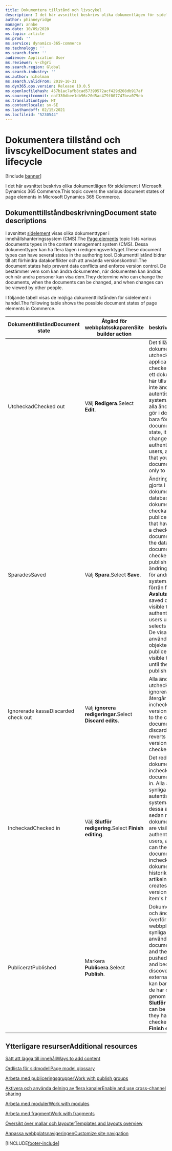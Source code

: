 ```yaml
---
title: Dokumentera tillstånd och livscykel
description: I det här avsnittet beskrivs olika dokumentlägen för sidelement i Microsoft Dynamics 365 Commerce.
author: phinneyridge
manager: annbe
ms.date: 10/09/2020
ms.topic: article
ms.prod: ''
ms.service: dynamics-365-commerce
ms.technology: ''
ms.search.form: ''
audience: Application User
ms.reviewer: v-chgri
ms.search.region: Global
ms.search.industry: ''
ms.author: niholman
ms.search.validFrom: 2019-10-31
ms.dyn365.ops.version: Release 10.0.5
ms.openlocfilehash: 457b1ac7afb8cad57399572acf429d208db917af
ms.sourcegitcommit: eaf330dbee1db96c20d5ac479f007747bea079eb
ms.translationtype: HT
ms.contentlocale: sv-SE
ms.lasthandoff: 02/15/2021
ms.locfileid: "5230544"
---
```

# <a name="document-states-and-lifecycle"></a><span data-ttu-id="d6ba2-103">Dokumentera tillstånd och livscykel</span><span class="sxs-lookup"><span data-stu-id="d6ba2-103">Document states and lifecycle</span></span>

[!include [banner](includes/banner.md)]

<span data-ttu-id="d6ba2-104">I det här avsnittet beskrivs olika dokumentlägen för sidelement i Microsoft Dynamics 365 Commerce.</span><span class="sxs-lookup"><span data-stu-id="d6ba2-104">This topic covers the various document states of page elements in Microsoft Dynamics 365 Commerce.</span></span>

## <a name="document-state-descriptions"></a><span data-ttu-id="d6ba2-105">Dokumenttillståndbeskrivning</span><span class="sxs-lookup"><span data-stu-id="d6ba2-105">Document state descriptions</span></span>

<span data-ttu-id="d6ba2-106">I avsnittet [sidelement](page-elements-overview.md) visas olika dokumenttyper i innehållshanteringssystem (CMS).</span><span class="sxs-lookup"><span data-stu-id="d6ba2-106">The [Page elements](page-elements-overview.md) topic lists various documents types in the content management system (CMS).</span></span> <span data-ttu-id="d6ba2-107">Dessa dokumenttyper kan ha flera lägen i redigeringsverktyget.</span><span class="sxs-lookup"><span data-stu-id="d6ba2-107">These document types can have several states in the authoring tool.</span></span> <span data-ttu-id="d6ba2-108">Dokumenttillstånd bidrar till att förhindra datakonflikter och att använda versionskontroll.</span><span class="sxs-lookup"><span data-stu-id="d6ba2-108">The document states help prevent data conflicts and enforce version control.</span></span> <span data-ttu-id="d6ba2-109">De bestämmer vem som kan ändra dokumenten, när dokumenten kan ändras och när andra personer kan visa dem.</span><span class="sxs-lookup"><span data-stu-id="d6ba2-109">They determine who can change the documents, when the documents can be changed, and when changes can be viewed by other people.</span></span>

<span data-ttu-id="d6ba2-110">I följande tabell visas de möjliga dokumenttillstånden för sidelement i handel.</span><span class="sxs-lookup"><span data-stu-id="d6ba2-110">The following table shows the possible document states of page elements in Commerce.</span></span>

| <span data-ttu-id="d6ba2-111">Dokumenttillstånd</span><span class="sxs-lookup"><span data-stu-id="d6ba2-111">Document state</span></span>      | <span data-ttu-id="d6ba2-112">Åtgärd för webbplatsskaparen</span><span class="sxs-lookup"><span data-stu-id="d6ba2-112">Site builder action</span></span>        | <span data-ttu-id="d6ba2-113">beskrivning</span><span class="sxs-lookup"><span data-stu-id="d6ba2-113">Description</span></span>                                                  |
| ------------------- | -------------------------- | ------------------------------------------------------------ |
| <span data-ttu-id="d6ba2-114">Utcheckad</span><span class="sxs-lookup"><span data-stu-id="d6ba2-114">Checked out</span></span>         | <span data-ttu-id="d6ba2-115">Välj **Redigera**.</span><span class="sxs-lookup"><span data-stu-id="d6ba2-115">Select **Edit**.</span></span>           | <span data-ttu-id="d6ba2-116">Det tillämpliga dokumentet är utcheckat till dig.</span><span class="sxs-lookup"><span data-stu-id="d6ba2-116">The applicable document is checked out to you.</span></span> <span data-ttu-id="d6ba2-117">När ett dokument är i det här tillståndet kan det inte ändras av andra autentiserade systemanvändare, och alla ändringar som du gör i dokumentet visas bara för dig.</span><span class="sxs-lookup"><span data-stu-id="d6ba2-117">While a document is in this state, it can't be changed by other authenticated system users, and any changes that you make to the document are visible only to you.</span></span> |
| <span data-ttu-id="d6ba2-118">Sparades</span><span class="sxs-lookup"><span data-stu-id="d6ba2-118">Saved</span></span>               | <span data-ttu-id="d6ba2-119">Välj **Spara**.</span><span class="sxs-lookup"><span data-stu-id="d6ba2-119">Select **Save**.</span></span>           | <span data-ttu-id="d6ba2-120">Ändringar som har gjorts i ett utcheckat dokument sparas i databasen men dokumentet har inte checkats in eller publicerats.</span><span class="sxs-lookup"><span data-stu-id="d6ba2-120">Changes that have been made to a checked-out document are saved to the database, but the document isn't yet checked in or published.</span></span> <span data-ttu-id="d6ba2-121">De sparade ändringarna syns inte för andra autentiserade systemanvändare förrän författaren väljer **Avsluta redigering**.</span><span class="sxs-lookup"><span data-stu-id="d6ba2-121">The saved changes aren't visible to other authenticated system users until the author selects **Finish editing**.</span></span> <span data-ttu-id="d6ba2-122">De visas inte för externa användare förrän objektet har publicerats.</span><span class="sxs-lookup"><span data-stu-id="d6ba2-122">They aren't visible to external users until the item is published.</span></span> |
| <span data-ttu-id="d6ba2-123">Ignorerade kassa</span><span class="sxs-lookup"><span data-stu-id="d6ba2-123">Discarded check out</span></span> | <span data-ttu-id="d6ba2-124">Välj **ignorera redigeringar**.</span><span class="sxs-lookup"><span data-stu-id="d6ba2-124">Select **Discard edits**.</span></span>  | <span data-ttu-id="d6ba2-125">Alla ändringar av det utcheckade dokumentet ignoreras och objektet återgår till den senast incheckade versionen.</span><span class="sxs-lookup"><span data-stu-id="d6ba2-125">All changes to the checked-out document are discarded, and the item reverts to the last version that was checked in.</span></span> |
| <span data-ttu-id="d6ba2-126">Incheckad</span><span class="sxs-lookup"><span data-stu-id="d6ba2-126">Checked in</span></span>          | <span data-ttu-id="d6ba2-127">Välj **Slutför redigering**.</span><span class="sxs-lookup"><span data-stu-id="d6ba2-127">Select **Finish editing**.</span></span> | <span data-ttu-id="d6ba2-128">Det redigerade dokumentet är incheckat.</span><span class="sxs-lookup"><span data-stu-id="d6ba2-128">The edited document is checked in.</span></span> <span data-ttu-id="d6ba2-129">Alla ändringar är synliga för andra autentiserade systemanvändare och dessa användare kan sedan redigera dokumentet.</span><span class="sxs-lookup"><span data-stu-id="d6ba2-129">All changes are visible to other authenticated system users, and those users can then edit the document.</span></span> <span data-ttu-id="d6ba2-130">Varje incheckning skapar en dokumentversionspost i historiken för artikeln.</span><span class="sxs-lookup"><span data-stu-id="d6ba2-130">Each check-in creates a document version record in the item's history.</span></span> |
| <span data-ttu-id="d6ba2-131">Publicerat</span><span class="sxs-lookup"><span data-stu-id="d6ba2-131">Published</span></span>           | <span data-ttu-id="d6ba2-132">Markera **Publicera**.</span><span class="sxs-lookup"><span data-stu-id="d6ba2-132">Select **Publish**.</span></span>        | <span data-ttu-id="d6ba2-133">Dokumentet publiceras och ändringarna överförs till den aktiva webbplatsen och blir synliga för externa användare.</span><span class="sxs-lookup"><span data-stu-id="d6ba2-133">The document is published, and the changes are pushed to your live site and become discoverable by external users.</span></span> <span data-ttu-id="d6ba2-134">Artiklar kan bara publiceras om de har checkats in först genom att du väljer **Slutför redigering**.</span><span class="sxs-lookup"><span data-stu-id="d6ba2-134">Items can be published only if they have first been checked in by selecting **Finish editing**.</span></span> |

## <a name="additional-resources"></a><span data-ttu-id="d6ba2-135">Ytterligare resurser</span><span class="sxs-lookup"><span data-stu-id="d6ba2-135">Additional resources</span></span>

[<span data-ttu-id="d6ba2-136">Sätt att lägga till innehåll</span><span class="sxs-lookup"><span data-stu-id="d6ba2-136">Ways to add content</span></span>](add-manage-content.md)

[<span data-ttu-id="d6ba2-137">Ordlista för sidmodell</span><span class="sxs-lookup"><span data-stu-id="d6ba2-137">Page model glossary</span></span>](page-elements-overview.md)

[<span data-ttu-id="d6ba2-138">Arbeta med publiceringsgrupper</span><span class="sxs-lookup"><span data-stu-id="d6ba2-138">Work with publish groups</span></span>](publish-groups.md)

[<span data-ttu-id="d6ba2-139">Aktivera och använda delning av flera kanaler</span><span class="sxs-lookup"><span data-stu-id="d6ba2-139">Enable and use cross-channel sharing</span></span>](cross-channel-sharing.md)

[<span data-ttu-id="d6ba2-140">Arbeta med moduler</span><span class="sxs-lookup"><span data-stu-id="d6ba2-140">Work with modules</span></span>](work-with-modules.md)

[<span data-ttu-id="d6ba2-141">Arbeta med fragment</span><span class="sxs-lookup"><span data-stu-id="d6ba2-141">Work with fragments</span></span>](work-with-fragments.md)

[<span data-ttu-id="d6ba2-142">Översikt över mallar och layouter</span><span class="sxs-lookup"><span data-stu-id="d6ba2-142">Templates and layouts overview</span></span>](templates-layouts-overview.md)

[<span data-ttu-id="d6ba2-143">Anpassa webbplatsnavigeringen</span><span class="sxs-lookup"><span data-stu-id="d6ba2-143">Customize site navigation</span></span>](customize-site-navigation.md)


[!INCLUDE[footer-include](../includes/footer-banner.md)]